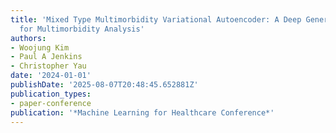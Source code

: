 ```yaml
---
title: 'Mixed Type Multimorbidity Variational Autoencoder: A Deep Generative Model
  for Multimorbidity Analysis'
authors:
- Woojung Kim
- Paul A Jenkins
- Christopher Yau
date: '2024-01-01'
publishDate: '2025-08-07T20:48:45.652881Z'
publication_types:
- paper-conference
publication: '*Machine Learning for Healthcare Conference*'
---
```

